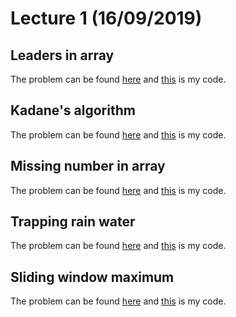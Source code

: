 # Lecture 1 (16/09/2019)

## Leaders in array
The problem can be found [here](http://practice.geeksforgeeks.org/problems/leaders-in-an-array/0)
and [this](code/leaders-in-array.cpp) is my code.

## Kadane's algorithm
The problem can be found [here](http://practice.geeksforgeeks.org/problems/kadanes-algorithm/0)
and [this](code/kadanes-algorithm.cpp) is my code.

## Missing number in array
The problem can be found [here](http://practice.geeksforgeeks.org/problems/missing-number-in-array/0)
and [this](code/missing-number-in-array.cpp) is my code.

## Trapping rain water
The problem can be found [here](http://practice.geeksforgeeks.org/problems/trapping-rain-water/0)
and [this](code/trapping-rain-water.cpp) is my code.

## Sliding window maximum
The problem can be found [here](http://practice.geeksforgeeks.org/problems/maximum-of-all-subarrays-of-size-k/0)
and [this](code/maximum-of-all-subarrays-of-size-k.cpp) is my code.
